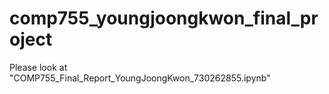 # comp755_youngjoongkwon_final_project
Please look at "COMP755_Final_Report_YoungJoongKwon_730262855.ipynb"
